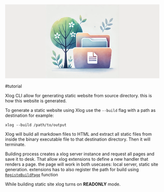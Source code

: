 ![](/docs/public/static.png)

#tutorial

Xlog CLI allow for generating static website from source directory. this is how this website is generated.

To generate a static website using Xlog use the `--build` flag with a path as destination for example:

```shell
xlog --build /path/to/output
```

Xlog will build all markdown files to HTML and extract all static files from inside the binary executable file to that destination directory. Then it will terminate.

Building process creates a xlog server instance and request all pages and save it to desk. That allow xlog extensions to define a new handler that renders a page. the page will work in both usecases: local server, static site generation. extensions has to also register the path for build using [`RegisteBuildPage`](https://pkg.go.dev/github.com/emad-elsaid/xlog#RegisterBuildPage) function

While building static site xlog turns on **READONLY** mode.

